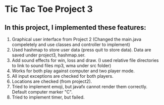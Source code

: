 # Tic Tac Toe Project 3

## In this project, I implemented these features:
1. Graphical user interface from Project 2 (Changed the main.java compeletely and use classes and controller to implement)
2. Used hashmap to store user data (press quit to store data). Data are saved under project3, hashmap.ser. 
3. Add sound effects for win, loss and draw. (I used relative file directories to link to sound files mp3, wma under src folder)
4. Works for both play against computer and two player mode.
5. All input exceptions are checked for both players.
6. Locations are checked (from project2). 
7. Tried to implement emoji, but javafx cannot render them correctly. Default computer marker "C".
8. Tried to implement timer, but failed. 
